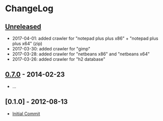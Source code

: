 # ChangeLog

## [Unreleased]

- 2017-04-01: added crawler for "notepad plus plus x86" + "notepad plus plus x64" (zip)
- 2017-03-30: added crawler for "gimp"
- 2017-03-28: added crawler for "netbeans x86" and "netbeans x64"
- 2017-03-26: added crawler for "h2 database"

## [0.7.0] - 2014-02-23

- ...

## [0.1.0] - 2012-08-13

- [Initial Commit](https://github.com/WPN-XM/updater/tree/755e324bb2189912dd19d5e9824b956009198437)

[Unreleased]: https://github.com/wpn-xm/updater/compare/0.7.0...HEAD
[0.7.0]: https://github.com/wpn-xm/updater/compare/755e324bb2189912dd19d5e9824b956009198437...0.7.0
